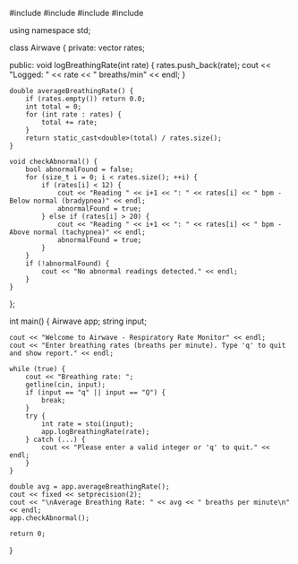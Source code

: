 #include <iostream>
#include <vector>
#include <string>
#include <iomanip>

using namespace std;

class Airwave {
private:
    vector<int> rates;

public:
    void logBreathingRate(int rate) {
        rates.push_back(rate);
        cout << "Logged: " << rate << " breaths/min" << endl;
    }

    double averageBreathingRate() {
        if (rates.empty()) return 0.0;
        int total = 0;
        for (int rate : rates) {
            total += rate;
        }
        return static_cast<double>(total) / rates.size();
    }

    void checkAbnormal() {
        bool abnormalFound = false;
        for (size_t i = 0; i < rates.size(); ++i) {
            if (rates[i] < 12) {
                cout << "Reading " << i+1 << ": " << rates[i] << " bpm - Below normal (bradypnea)" << endl;
                abnormalFound = true;
            } else if (rates[i] > 20) {
                cout << "Reading " << i+1 << ": " << rates[i] << " bpm - Above normal (tachypnea)" << endl;
                abnormalFound = true;
            }
        }
        if (!abnormalFound) {
            cout << "No abnormal readings detected." << endl;
        }
    }
};

int main() {
    Airwave app;
    string input;

    cout << "Welcome to Airwave - Respiratory Rate Monitor" << endl;
    cout << "Enter breathing rates (breaths per minute). Type 'q' to quit and show report." << endl;

    while (true) {
        cout << "Breathing rate: ";
        getline(cin, input);
        if (input == "q" || input == "Q") {
            break;
        }
        try {
            int rate = stoi(input);
            app.logBreathingRate(rate);
        } catch (...) {
            cout << "Please enter a valid integer or 'q' to quit." << endl;
        }
    }

    double avg = app.averageBreathingRate();
    cout << fixed << setprecision(2);
    cout << "\nAverage Breathing Rate: " << avg << " breaths per minute\n" << endl;
    app.checkAbnormal();

    return 0;
}
